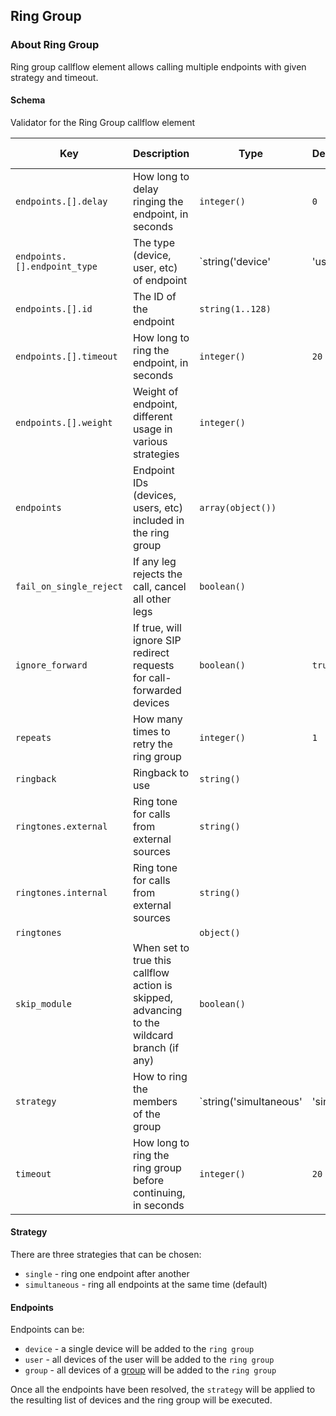 ## Ring Group

### About Ring Group

Ring group callflow element allows calling multiple endpoints with given strategy and timeout.

#### Schema

Validator for the Ring Group callflow element



Key | Description | Type | Default | Required | Support Level
--- | ----------- | ---- | ------- | -------- | -------------
`endpoints.[].delay` | How long to delay ringing the endpoint, in seconds | `integer()` | `0` | `false` |  supported
`endpoints.[].endpoint_type` | The type (device, user, etc) of endpoint | `string('device' | 'user' | 'group')` |   | `true` |  supported
`endpoints.[].id` | The ID of the endpoint | `string(1..128)` |   | `true` |  supported
`endpoints.[].timeout` | How long to ring the endpoint, in seconds | `integer()` | `20` | `false` |  supported
`endpoints.[].weight` | Weight of endpoint, different usage in various strategies | `integer()` |   | `false` |  
`endpoints` | Endpoint IDs (devices, users, etc) included in the ring group | `array(object())` |   | `true` |  
`fail_on_single_reject` | If any leg rejects the call, cancel all other legs | `boolean()` |   | `false` |  
`ignore_forward` | If true, will ignore SIP redirect requests for call-forwarded devices | `boolean()` | `true` | `false` |  
`repeats` | How many times to retry the ring group | `integer()` | `1` | `false` |  supported
`ringback` | Ringback to use | `string()` |   | `false` |  
`ringtones.external` | Ring tone for calls from external sources | `string()` |   | `false` |  
`ringtones.internal` | Ring tone for calls from external sources | `string()` |   | `false` |  
`ringtones` |   | `object()` |   | `false` |  
`skip_module` | When set to true this callflow action is skipped, advancing to the wildcard branch (if any) | `boolean()` |   | `false` |  
`strategy` | How to ring the members of the group | `string('simultaneous' | 'single' | 'weighted_random')` | `simultaneous` | `false` |  supported
`timeout` | How long to ring the ring group before continuing, in seconds | `integer()` | `20` | `false` |  supported






#### Strategy

There are three strategies that can be chosen:

* `single` - ring one endpoint after another
* `simultaneous` - ring all endpoints at the same time (default)

#### Endpoints

Endpoints can be:
* `device` - a single device will be added to the `ring group`
* `user` - all devices of the user will be added to the `ring group`
* `group` - all devices of a [group](https://docs.2600hz.com/dev/applications/crossbar/doc/groups/) will be added to the `ring group`

Once all the endpoints have been resolved, the `strategy` will be applied to the resulting list of devices and the ring group will be executed.
